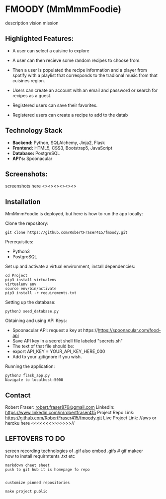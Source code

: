 # FMOODY (MmMmmFoodie)

description vision mission 

## Highlighted Features:
* A user can select a cuisine to explore
    
* A user can then recieve some random recipes to choose from.

* Then a user is populated the recipe information and a player from spotify with a playlist that corresponds to the tradional music from that cuisines region.

* Users can create an account with an email and password or search for recipes as a guest. 
    
* Registered users can save their favorites.

* Registered users can create a recipe to add to the datab

## Technology Stack
   * **Backend:** Python, SQLAlchemy, Jinja2, Flask
   * **Frontend:** HTML5, CSS3, Bootstrap5, JavaScript
   * **Database:** PostgreSQL
   * **API's:** Spoonacular

## Screenshots:

screenshots  here <><><><><><>


## Installation

MmMmmFoodie is deployed, but here is how to run the app locally:

Clone the repository:

```
git clone https://github.com/RobertFraser415/fmoody.git
```

Prerequisites:
* Python3
* PostgreSQL

Set up and activate a virtual environment, install dependencies:
```
cd Project
pip3 install virtualenv
virtualenv env
source env/bin/activate
pip3 install -r requirements.txt
```
Setting up the database:

```
python3 seed_database.py
```

Obtaining and using API Keys:
* Spoonacular API: request a key at https://https://spoonacular.com/food-api
* Save API key in a secret shell file labeled "secrets.sh"
* The text of that file should be:
* export API_KEY = YOUR_API_KEY_HERE_000
* Add to your .gitignore if you wish.

Running the application:
```
python3 flask_app.py
Navigate to localhost:5000
```
## Contact 
Robert Fraser: robert.fraser876@gmail.com
LinkedIn: https://www.linkedin.com/in/robertfraser415
Project Repo Link: https://github.com/RobertFraser415/fmoody.git
Live Project Link:    //aws or heroku here <<<<<<<>>>>>>>//



## LEFTOVERS TO DO


   screen recording technologies of .gif   also embed .gifs
        # gif makeer   
    how to install    requirmtents .txt etc 

    markdown cheet sheet 
    push to git hub it is homepage fo repo


    customize pinned repositories 

    make project public 
